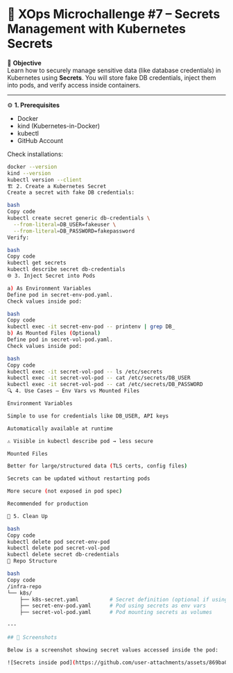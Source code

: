 # 🚀 XOps Microchallenge #7 – Secrets Management with Kubernetes Secrets

📌 **Objective**  
Learn how to securely manage sensitive data (like database credentials) in Kubernetes using **Secrets**. You will store fake DB credentials, inject them into pods, and verify access inside containers.

---

⚙️ **1. Prerequisites**  
- Docker  
- kind (Kubernetes-in-Docker)  
- kubectl  
- GitHub Account  

Check installations:  
```bash
docker --version
kind --version
kubectl version --client
🏗️ 2. Create a Kubernetes Secret
Create a secret with fake DB credentials:

bash
Copy code
kubectl create secret generic db-credentials \
  --from-literal=DB_USER=fakeuser \
  --from-literal=DB_PASSWORD=fakepassword
Verify:

bash
Copy code
kubectl get secrets
kubectl describe secret db-credentials
🌐 3. Inject Secret into Pods

a) As Environment Variables
Define pod in secret-env-pod.yaml.
Check values inside pod:

bash
Copy code
kubectl exec -it secret-env-pod -- printenv | grep DB_
b) As Mounted Files (Optional)
Define pod in secret-vol-pod.yaml.
Check values inside pod:

bash
Copy code
kubectl exec -it secret-vol-pod -- ls /etc/secrets
kubectl exec -it secret-vol-pod -- cat /etc/secrets/DB_USER
kubectl exec -it secret-vol-pod -- cat /etc/secrets/DB_PASSWORD
🔍 4. Use Cases – Env Vars vs Mounted Files

Environment Variables

Simple to use for credentials like DB_USER, API keys

Automatically available at runtime

⚠️ Visible in kubectl describe pod → less secure

Mounted Files

Better for large/structured data (TLS certs, config files)

Secrets can be updated without restarting pods

More secure (not exposed in pod spec)

Recommended for production

🧹 5. Clean Up

bash
Copy code
kubectl delete pod secret-env-pod
kubectl delete pod secret-vol-pod
kubectl delete secret db-credentials
📂 Repo Structure

bash
Copy code
/infra-repo
└── k8s/
    ├── k8s-secret.yaml          # Secret definition (optional if using kubectl create)
    ├── secret-env-pod.yaml      # Pod using secrets as env vars
    ├── secret-vol-pod.yaml      # Pod mounting secrets as volumes

---

## 📸 Screenshots

Below is a screenshot showing secret values accessed inside the pod:

![Secrets inside pod](https://github.com/user-attachments/assets/869ba0a2-6959-4501-9cb2-731034f86535)
